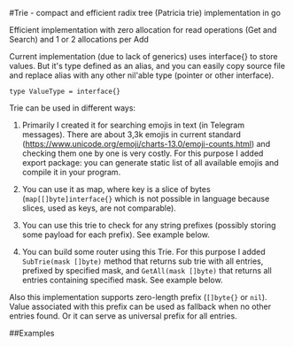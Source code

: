#Trie - compact and efficient radix tree (Patricia trie) implementation in go

Efficient implementation with zero allocation for read operations (Get and Search) and 1 or 2 allocations per Add

Current implementation (due to lack of generics) uses interface{} to store values. But it's type defined as an alias, and you can easily copy source file and replace alias with any other nil'able type (pointer or other interface).

    type ValueType = interface{}

Trie can be used in different ways:

1. Primarily I created it for searching emojis in text (in Telegram messages). There are about 3,3k emojis in current standard (https://www.unicode.org/emoji/charts-13.0/emoji-counts.html) and checking them one by one is very costly. For this purpose I added export package: you can generate static list of all available emojis and compile it in your program. 

2. You can use it as map, where key is a slice of bytes (`map[[]byte]interface{}` which is not possible in language because slices, used as keys, are not comparable).

3. You can use this trie to check for any string prefixes (possibly storing some payload for each prefix). See example below.

4. You can build some router using this Trie. For this purpose I added `SubTrie(mask []byte)` method that returns sub trie with all entries, prefixed by specified mask, and `GetAll(mask []byte)` that returns all entries containing specified mask. See example below.

Also this implementation supports zero-length prefix (`[]byte{}` or `nil`). Value associated with this prefix can be used as fallback when no other entries found. Or it can serve as universal prefix for all entries.

##Examples

    